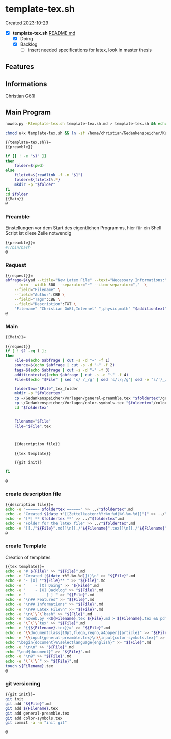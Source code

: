 # template-tex.sh
Created [2023-10-29]()

- [X] **template-tex.sh** [README.md](README.md)
    - [X] Doing
    - [X] Backlog
        - [ ] insert needed specifications for latex, look in master thesis

## Features



## Informations
Christian Gößl



## Main Program

```bash
noweb.py -Rtemplate-tex.sh template-tex.sh.md > template-tex.sh && echo 'fertig' 
```


```bash
chmod u+x template-tex.sh && ln -sf /home/christian/Gedankenspeicher/KanDo/GedankenspeicherEinrichtung/GedankenspeicherCoding/template-tex.sh ~/.local/bin/template-tex.sh && echo 'fertig'
 ```

```bash
{{template-tex.sh}}=
{{preamble}}

if [[ ! -e "$1" ]]
then
    folder=$(pwd)
else
    filetxt=$(readlink -f -n "$1")
    folder=${filetxt%.*}
    mkdir -p "$folder"
fi
cd $folder
{{Main}}
@
```


### Preamble

Einstellungen vor dem Start des eigentlichen Programms, hier für ein Shell Script ist diese Zeile notwendig

```bash
{{preamble}}=
#!/bin/bash
@
```

### Request

```bash
{{request}}=
abfrage=$(yad --title="New Latex File" --text="Necessary Informations:" \
	--form --width 500 --separator="~" --item-separator=","  \
	--field="Filename" \
	--field="Author":CBE \
	--field="Tags":CBE \
	--field="Description":TXT \
    "Filename" "Christian Gößl,Internet" ",physic,math" "$additiontext")
@

```

### Main


```bash
{{Main}}=

{{request}}
if [ ! $? -eq 1 ];
then
	File=$(echo $abfrage | cut -s -d "~" -f 1)
	source=$(echo $abfrage | cut -s -d "~" -f 2)
	tags=$(echo $abfrage | cut -s -d "~" -f 3)
	additiontext=$(echo $abfrage | cut -s -d "~" -f 4)
	File=$(echo "$File" | sed 's/ /_/g' | sed 's/:/;/g'| sed -e "s/'/_/g" | sed 's/\"//g')

    foldertex="$File"_tex_folder
	mkdir -p "$foldertex"
    cp ~/Gedankenspeicher/Vorlagen/general-preamble.tex "$foldertex"/general-preamble.tex
    cp ~/Gedankenspeicher/Vorlagen/color-symbols.tex "$foldertex"/color-symbols.tex
    cd "$foldertex"


    Filename="$File"
    File="$File".tex



    {{description file}}

    {{tex template}}

    {{git init}}

fi

@

```

### create description file


```bash
{{description file}}=
echo -e "====== $foldertex ======" >> ../"$foldertex".md
echo -e "Created $(date +"[[Zettelkasten:%Y:%m:%d|%Y-%m-%d]]")" >> ../"$foldertex".md
echo -e "[*] ** $foldertex **" >> ../"$foldertex".md
echo -e "Folder for the latex file" >> ../"$foldertex".md
echo -e "[[./"${File}".md]]\n[[./"${Filename}".tex]]\n[[./"${Filename}".pdf]]" >> ../"$foldertex".md
@

```


### create Template

Creation of templates

```bash
{{tex template}}=
echo -e "# ${File}" >> "${File}".md
echo -e "Created [$(date +%Y-%m-%d)]()\n" >> "${File}".md
echo -e "- [X] **${File}** " >> "${File}".md
echo -e "    - [X] Doing" >> "${File}".md
echo -e "    - [X] Backlog" >> "${File}".md
echo -e "       - [ ] " >> "${File}".md
echo -e "\n## Features" >> "${File}".md
echo -e "\n## Informations" >> "${File}".md
echo -e "\n## Latex File\n" >> "${File}".md
echo -e "\n\`\`\`bash" >> "${File}".md
echo -e "noweb.py -R${Filename}.tex ${File}.md > ${Filename}.tex && pdflatex ${Filename}.tex && xdg-open ${Filename}.pdf 2>/dev/null & \n\`\`\`\n\n" >> "${File}".md
echo -e "\`\`\`tex" >> "${File}".md
echo -e "{{${Filename}.tex}}=" >> "${File}".md
echo -e "\\documentclass[10pt,fleqn,reqno,a4paper]{article}" >> "${File}".md
echo -e "\\input{general-preamble.tex}\n\\input{color-symbols.tex}" >> "${File}".md
echo "\begin{document}%\selectlanguage{english}" >> "${File}".md
echo -e "\n\n" >> "${File}".md
echo "\end{document}" >> "${File}".md
echo -e "\n@" >> "${File}".md
echo -e "\`\`\`" >> "${File}".md
touch ${Filename}.tex
@

```

### git versioning

```bash
{{git init}}=
git init
git add "${File}".md
git add ${Filename}.tex
git add general-preamble.tex
git add color-symbols.tex
git commit -a -m "init git"

@
```


